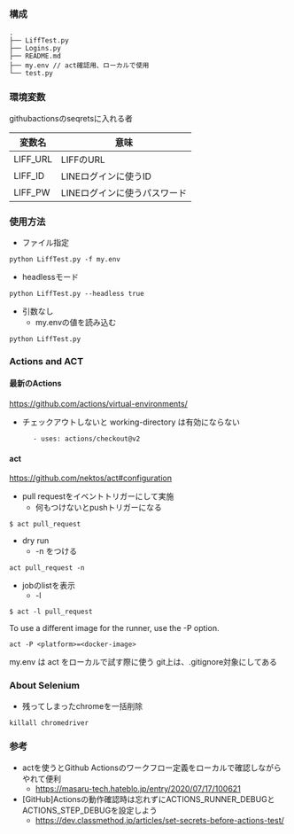 ### 構成

```
.
├── LiffTest.py
├── Logins.py
├── README.md
├── my.env // act確認用、ローカルで使用
└── test.py
```

### 環境変数
githubactionsのseqretsに入れる者

|  変数名  |             意味             |
| -------- | ---------------------------- |
| LIFF_URL | LIFFのURL                    |
| LIFF_ID  | LINEログインに使うID         |
| LIFF_PW  | LINEログインに使うパスワード |

### 使用方法

* ファイル指定

```
python LiffTest.py -f my.env
```

* headlessモード

```
python LiffTest.py --headless true
```


* 引数なし
    * my.envの値を読み込む

```
python LiffTest.py

```

### Actions and ACT
#### 最新のActions
https://github.com/actions/virtual-environments/

* チェックアウトしないと working-directory は有効にならない

```
      - uses: actions/checkout@v2
```

#### act
https://github.com/nektos/act#configuration

* pull requestをイベントトリガーにして実施
    * 何もつけないとpushトリガーになる

```
$ act pull_request
```

* dry run
    * -n をつける

```
act pull_request -n
```

* jobのlistを表示
    * -l 

```
$ act -l pull_request
```

To use a different image for the runner, use the -P option.

```
act -P <platform>=<docker-image>
```


my.env は act をローカルで試す際に使う
git上は、.gitignore対象にしてある


### About Selenium

* 残ってしまったchromeを一括削除

```
killall chromedriver
```

### 参考
* actを使うとGithub Actionsのワークフロー定義をローカルで確認しながらやれて便利
    * https://masaru-tech.hateblo.jp/entry/2020/07/17/100621
* [GitHub]Actionsの動作確認時は忘れずにACTIONS_RUNNER_DEBUGとACTIONS_STEP_DEBUGを設定しよう
    * https://dev.classmethod.jp/articles/set-secrets-before-actions-test/